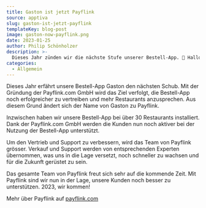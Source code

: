 ```yaml
---
title: Gaston ist jetzt Payflink
source: apptiva
slug: gaston-ist-jetzt-payflink
templateKey: blog-post
image: gaston-now-payflink.png
date: 2023-01-25
author: Philip Schönholzer
description: >-
  Dieses Jahr zünden wir die nächste Stufe unserer Bestell-App. 🚀 Hallo Payflink.com GmbH!
categories:
  - Allgemein
---
```


Dieses Jahr erfährt unsere Bestell-App Gaston den nächsten Schub. Mit der Gründung der Payflink.com GmbH wird das Ziel verfolgt, die Bestell-App noch erfolgreicher zu vertreiben und mehr Restaurants anzusprechen. Aus diesem Grund ändert sich der Name von Gaston zu Payflink.

Inzwischen haben wir unsere Bestell-App bei über 30 Restaurants installiert. Dank der Payflink.com GmbH werden die Kunden nun noch aktiver bei der Nutzung der Bestell-App unterstützt.

Um den Vertrieb und Support zu verbessern, wird das Team von Payflink grösser. Verkauf und Support werden von entsprechenden Experten übernommen, was uns in die Lage versetzt, noch schneller zu wachsen und für die Zukunft gerüstet zu sein.

Das gesamte Team von Payflink freut sich sehr auf die kommende Zeit. Mit Payflink sind wir nun in der Lage, unsere Kunden noch besser zu unterstützen. 2023, wir kommen!

Mehr über Payflink auf [payflink.com](https://payflink.com)
